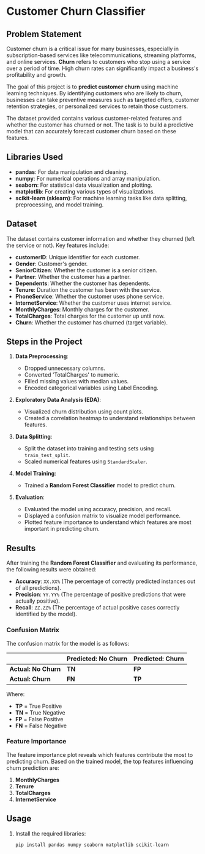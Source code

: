 # Customer Churn Classifier

## Problem Statement

Customer churn is a critical issue for many businesses, especially in subscription-based services like telecommunications, streaming platforms, and online services. **Churn** refers to customers who stop using a service over a period of time. High churn rates can significantly impact a business's profitability and growth. 

The goal of this project is to **predict customer churn** using machine learning techniques. By identifying customers who are likely to churn, businesses can take preventive measures such as targeted offers, customer retention strategies, or personalized services to retain those customers.

The dataset provided contains various customer-related features and whether the customer has churned or not. The task is to build a predictive model that can accurately forecast customer churn based on these features.

## Libraries Used

- **pandas**: For data manipulation and cleaning.
- **numpy**: For numerical operations and array manipulation.
- **seaborn**: For statistical data visualization and plotting.
- **matplotlib**: For creating various types of visualizations.
- **scikit-learn (sklearn)**: For machine learning tasks like data splitting, preprocessing, and model training.

## Dataset

The dataset contains customer information and whether they churned (left the service or not). Key features include:

- **customerID**: Unique identifier for each customer.
- **Gender**: Customer's gender.
- **SeniorCitizen**: Whether the customer is a senior citizen.
- **Partner**: Whether the customer has a partner.
- **Dependents**: Whether the customer has dependents.
- **Tenure**: Duration the customer has been with the service.
- **PhoneService**: Whether the customer uses phone service.
- **InternetService**: Whether the customer uses internet service.
- **MonthlyCharges**: Monthly charges for the customer.
- **TotalCharges**: Total charges for the customer up until now.
- **Churn**: Whether the customer has churned (target variable).

## Steps in the Project

1. **Data Preprocessing**:
   - Dropped unnecessary columns.
   - Converted 'TotalCharges' to numeric.
   - Filled missing values with median values.
   - Encoded categorical variables using Label Encoding.

2. **Exploratory Data Analysis (EDA)**:
   - Visualized churn distribution using count plots.
   - Created a correlation heatmap to understand relationships between features.

3. **Data Splitting**:
   - Split the dataset into training and testing sets using `train_test_split`.
   - Scaled numerical features using `StandardScaler`.

4. **Model Training**:
   - Trained a **Random Forest Classifier** model to predict churn.

5. **Evaluation**:
   - Evaluated the model using accuracy, precision, and recall.
   - Displayed a confusion matrix to visualize model performance.
   - Plotted feature importance to understand which features are most important in predicting churn.

## Results

After training the **Random Forest Classifier** and evaluating its performance, the following results were obtained:

- **Accuracy**: `XX.XX%` (The percentage of correctly predicted instances out of all predictions).
- **Precision**: `YY.YY%` (The percentage of positive predictions that were actually positive).
- **Recall**: `ZZ.ZZ%` (The percentage of actual positive cases correctly identified by the model).

### Confusion Matrix

The confusion matrix for the model is as follows:

|               | Predicted: No Churn | Predicted: Churn |
|---------------|---------------------|------------------|
| **Actual: No Churn** |  **TN**           | **FP**          |
| **Actual: Churn**    |  **FN**           | **TP**          |

Where:
- **TP** = True Positive
- **TN** = True Negative
- **FP** = False Positive
- **FN** = False Negative

### Feature Importance

The feature importance plot reveals which features contribute the most to predicting churn. Based on the trained model, the top features influencing churn prediction are:

1. **MonthlyCharges**
2. **Tenure**
3. **TotalCharges**
4. **InternetService**

## Usage

1. Install the required libraries:
   ```bash
   pip install pandas numpy seaborn matplotlib scikit-learn
